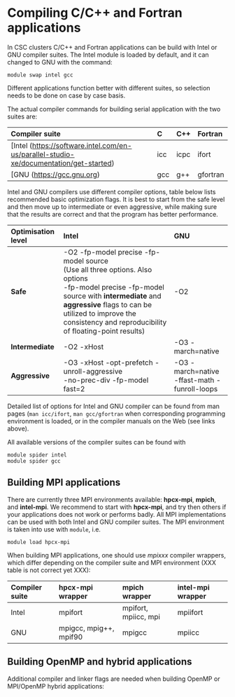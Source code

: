# Compiling C/C++ and Fortran applications

In CSC clusters C/C++ and Fortran applications can be build with Intel or GNU compiler 
suites. The Intel module is loaded by default, and it can changed to GNU with the command:
```
module swap intel gcc 
```
Different applications function better with different suites, so selection needs to be done on case
by case basis.

The actual compiler commands for building serial application with the two suites are:

| Compiler suite           | C  | C++ | Fortran |
| :------------- |:-------------| :-----| :----- |
| [Intel (https://software.intel.com/en-us/parallel-studio-xe/documentation/get-started)  | icc  | icpc | ifort |
| [GNU (https://gcc.gnu.org)  | gcc  | g++ | gfortran | 

Intel and GNU compilers use different compiler options, table below lists recommended basic 
optimization flags. It is best to start from the safe level and then move up to intermediate or 
even aggressive, while making sure that the results are correct and that the program has better 
performance.

| Optimisation level  | 	Intel  | 	GNU  | 
| :------------- |:-------------| :-----|
| **Safe**  | -O2 -fp-model precise -fp-model source <br/> (Use all three options. Also options <br/> -fp-model precise -fp-model source with **intermediate** and **aggressive** flags to can be utilized to improve the consistency and reproducibility of floating-point results) | -O2	  | 
| **Intermediate**  | -O2 -xHost	  | -O3 -march=native  | 
| **Aggressive**  | -O3 -xHost -opt-prefetch -unroll-aggressive <br/> -no-prec-div -fp-model fast=2	  | -O3 -march=native <br/> -ffast-math -funroll-loops   | 

Detailed list of options for Intel and GNU compiler can be found from man pages (`man icc/ifort`, 
`man gcc/gfortran` when corresponding programming environment is loaded, or in the compiler 
manuals on the Web (see links above).

All available versions of the compiler suites can be found with

```
module spider intel
module spider gcc
```

## Building MPI applications

There are currently three MPI environments available: **hpcx-mpi**, **mpich**, and **intel-mpi**. 
We recommend to start with **hpcx-mpi**, and try then others if your applications does not work or 
performs badly. All MPI implementations can be used with both Intel and GNU compiler suites. The
MPI environment is taken into use with `module`, i.e.

```
module load hpcx-mpi
```

When building MPI applications, one should use *mpixxx* compiler wrappers, which differ depending
on the compiler suite and MPI environment (XXX table is not correct yet XXX):

| Compiler suite  | hpcx-mpi wrapper | mpich wrapper | intel-mpi wrapper |
| :------------- |:-------------| :-----| :-----|
| Intel          | mpifort     |mpifort, mpiicc, mpi  | mpiifort |
| GNU         | mpigcc, mpig++, mpif90 | mpigcc   | mpiicc |


## Building OpenMP and hybrid applications

Additional compiler and linker flags are needed when building OpenMP or MPI/OpenMP hybrid 
applications:







